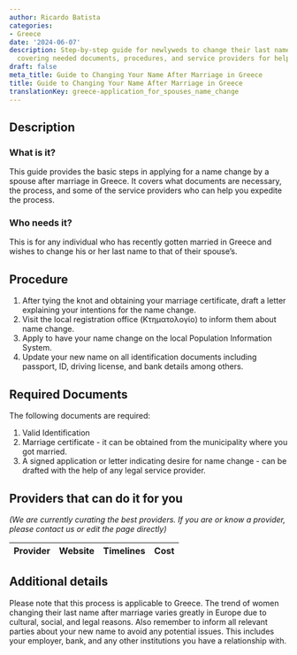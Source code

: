 ```yaml
---
author: Ricardo Batista
categories:
- Greece
date: '2024-06-07'
description: Step-by-step guide for newlyweds to change their last name in Greece,
  covering needed documents, procedures, and service providers for help.
draft: false
meta_title: Guide to Changing Your Name After Marriage in Greece
title: Guide to Changing Your Name After Marriage in Greece
translationKey: greece-application_for_spouses_name_change
---
```



## Description
### What is it?
This guide provides the basic steps in applying for a name change by a spouse after marriage in Greece. It covers what documents are necessary, the process, and some of the service providers who can help you expedite the process.

### Who needs it?
This is for any individual who has recently gotten married in Greece and wishes to change his or her last name to that of their spouse’s.

## Procedure
1. After tying the knot and obtaining your marriage certificate, draft a letter explaining your intentions for the name change.
2. Visit the local registration office (Κτηματολογίο) to inform them about name change.
3. Apply to have your name change on the local Population Information System.
4. Update your new name on all identification documents including passport, ID, driving license, and bank details among others.

## Required Documents
The following documents are required:
1. Valid Identification
2. Marriage certificate - it can be obtained from the municipality where you got married.
3. A signed application or letter indicating desire for name change - can be drafted with the help of any legal service provider.

## Providers that can do it for you

_(We are currently curating the best providers. If you are or know a provider, please contact us or edit the page directly)_

| Provider        |     Website     |     Timelines    |       Cost      |
| --------------- | --------------- |  :-------------: | :-------------: |

## Additional details
Please note that this process is applicable to Greece. The trend of women changing their last name after marriage varies greatly in Europe due to cultural, social, and legal reasons. Also remember to inform all relevant parties about your new name to avoid any potential issues. This includes your employer, bank, and any other institutions you have a relationship with.